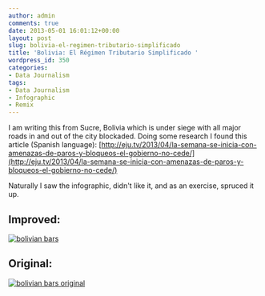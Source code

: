 ```yaml
---
author: admin
comments: true
date: 2013-05-01 16:01:12+00:00
layout: post
slug: bolivia-el-regimen-tributario-simplificado
title: 'Bolivia: El Régimen Tributario Simplificado '
wordpress_id: 350
categories:
- Data Journalism
tags:
- Data Journalism
- Infographic
- Remix
---
```


I am writing this from Sucre, Bolivia which is under siege with all major roads in and out of the city blockaded. Doing some research I found this article (Spanish language): [http://eju.tv/2013/04/la-semana-se-inicia-con-amenazas-de-paros-y-bloqueos-el-gobierno-no-cede/](http://eju.tv/2013/04/la-semana-se-inicia-con-amenazas-de-paros-y-bloqueos-el-gobierno-no-cede/)





Naturally I saw the infographic, didn't like it, and as an exercise, spruced it up.





## Improved:


[![bolivian bars](http://54.214.234.254/wp-content/uploads/2013/05/bolivian-bars.png)](http://54.214.234.254/wp-content/uploads/2013/05/bolivian-bars.png)





## Original:


[![bolivian bars original](http://54.214.234.254/wp-content/uploads/2013/05/bolivian-bars-original.png)](http://54.214.234.254/wp-content/uploads/2013/05/bolivian-bars-original.png)
